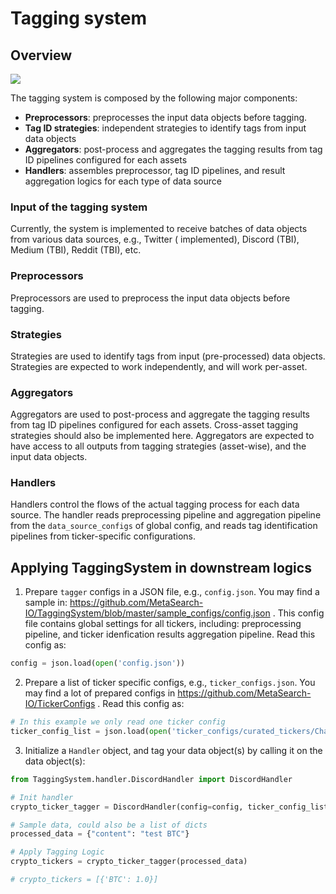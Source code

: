 # Tagging system

## Overview

![](https://github.com/MetaSearch-IO/TaggingSystem/blob/master/assets/TaggingSys_sch.png)

The tagging system is composed by the following major components:
* **Preprocessors**: preprocesses the input data objects before tagging.
* **Tag ID strategies**: independent strategies to identify tags from input data objects
* **Aggregators**: post-process and aggregates the tagging results from tag ID pipelines configured for each assets
* **Handlers**: assembles preprocessor, tag ID pipelines, and result aggregation logics for each type of data source

### Input of the tagging system

Currently, the system is implemented to receive batches of data objects from various data sources, e.g., Twitter (
implemented), Discord (TBI), Medium (TBI), Reddit (TBI), etc.

### Preprocessors

Preprocessors are used to preprocess the input data objects before tagging. 

### Strategies

Strategies are used to identify tags from input (pre-processed) data objects. Strategies are expected to work independently,
and will work per-asset. 

### Aggregators

Aggregators are used to post-process and aggregate the tagging results from tag ID pipelines configured for each assets.
Cross-asset tagging strategies should also be implemented here. Aggregators are expected to have access to all outputs
from tagging strategies (asset-wise), and the input data objects.

### Handlers

Handlers control the flows of the actual tagging process for each data source. The handler reads preprocessing pipeline
and aggregation pipeline from the `data_source_configs` of global config, and reads tag identification pipelines from
ticker-specific configurations. 

## Applying TaggingSystem in downstream logics

1. Prepare `tagger` configs in a JSON file, e.g., `config.json`. You may find a sample in: https://github.com/MetaSearch-IO/TaggingSystem/blob/master/sample_configs/config.json . This config file contains global settings for all tickers, including: preprocessing pipeline, and ticker idenfication results aggregation pipeline. Read this config as:
```py
config = json.load(open('config.json'))
```
2. Prepare a list of ticker specific configs, e.g., `ticker_configs.json`. You may find a lot of prepared configs in https://github.com/MetaSearch-IO/TickerConfigs . Read this config as:
```py
# In this example we only read one ticker config
ticker_config_list = json.load(open('ticker_configs/curated_tickers/Chains/ETH.json'))
```

3. Initialize a `Handler` object, and tag your data object(s) by calling it on the data object(s):

```py
from TaggingSystem.handler.DiscordHandler import DiscordHandler

# Init handler
crypto_ticker_tagger = DiscordHandler(config=config, ticker_config_list=ticker_config_list)

# Sample data, could also be a list of dicts
processed_data = {"content": "test BTC"}

# Apply Tagging Logic
crypto_tickers = crypto_ticker_tagger(processed_data)

# crypto_tickers = [{'BTC': 1.0}]
```
